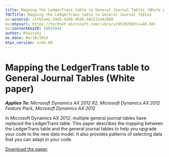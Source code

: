 ```yaml
---
title: Mapping the LedgerTrans table to General Journal Tables (White paper)
TOCTitle: Mapping the LedgerTrans table to General Journal Tables
ms:assetid: c5f6fee2-39d3-4366-95d6-3812224428b0
ms:mtpsurl: https://technet.microsoft.com/library/Hh292603(v=AX.60)
ms:contentKeyID: 36655941
author: Khairunj
ms.date: 04/18/2014
mtps_version: v=AX.60
---
```


# Mapping the LedgerTrans table to General Journal Tables (White paper) 


_**Applies To:** Microsoft Dynamics AX 2012 R2, Microsoft Dynamics AX 2012 Feature Pack, Microsoft Dynamics AX 2012_

In Microsoft Dynamics AX 2012, multiple general journal tables have replaced the LedgerTrans table. This paper describes the mapping between the LedgerTrans table and the general journal tables to help you upgrade your code to the new data model. It also provides patterns of selecting data that you can adapt in your code.

[Download the paper](http://go.microsoft.com/fwlink/?linkid=221037).

  


